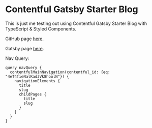 # Contentful Gatsby Starter Blog

This is just me testing out using Contentful Gatsby Starter Blog with TypeScript & Styled Components.

GitHub page [here](https://github.com/contentful/starter-gatsby-blog).

Gatsby page [here](https://www.gatsbyjs.com/starters/contentful/starter-gatsby-blog).

Nav Query:

```
query navQuery {
  contentfulMainNavigation(contentful_id: {eq: "4eT4fieNalKad3Vk8hoolN"}) {
    navigationElements {
      title
      slug
      childPages {
        title
        slug
      }
    }
  }
}
```
